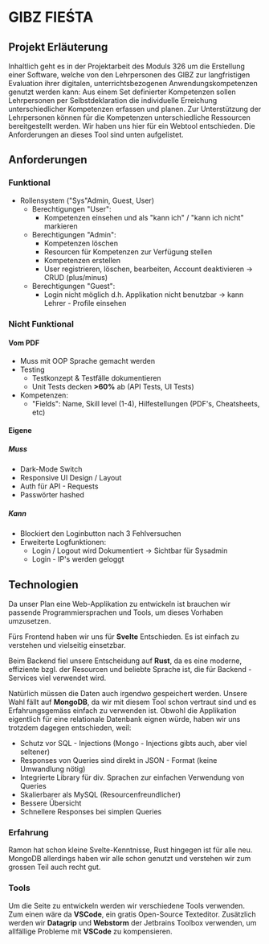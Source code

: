 # GIBZ FIEŚTA

## Projekt Erläuterung

Inhaltlich geht es in der Projektarbeit des Moduls 326 um die Erstellung einer Software, welche von den Lehrpersonen des GIBZ zur langfristigen Evaluation ihrer digitalen, unterrichtsbezogenen Anwendungskompetenzen genutzt werden kann: Aus einem Set definierter Kompetenzen sollen Lehrpersonen per Selbstdeklaration die individuelle Erreichung unterschiedlicher Kompetenzen erfassen und planen. Zur Unterstützung der Lehrpersonen können für die Kompetenzen unterschiedliche Ressourcen bereitgestellt werden. Wir haben uns hier für ein Webtool entschieden.
Die Anforderungen an dieses Tool sind unten aufgelistet.

## Anforderungen

### Funktional

- Rollensystem ("Sys"Admin, Guest, User)
	- Berechtigungen "User":
        - Kompetenzen einsehen und als "kann ich" / "kann ich nicht" markieren
	- Berechtigungen "Admin":
		- Kompetenzen löschen
		- Resourcen für Kompetenzen zur Verfügung stellen
        - Kompetenzen erstellen
		- User registrieren, löschen, bearbeiten, Account deaktivieren -> CRUD (plus/minus)
	- Berechtigungen "Guest":
		- Login nicht möglich d.h. Applikation nicht benutzbar -> kann Lehrer - Profile einsehen
### Nicht Funktional

#### Vom PDF

- Muss mit OOP Sprache gemacht werden
- Testing
	- Testkonzept & Testfälle dokumentieren
	- Unit Tests decken **>60%** ab (API Tests, UI Tests)
- Kompetenzen:
	- "Fields": Name, Skill level (1-4), Hilfestellungen (PDF's, Cheatsheets, etc)

#### Eigene
##### Muss
- Dark-Mode Switch
- Responsive UI Design / Layout
- Auth für API - Requests
- Passwörter hashed

##### Kann
- Blockiert den Loginbutton nach 3 Fehlversuchen
- Erweiterte Logfunktionen:
	- Login / Logout wird Dokumentiert -> Sichtbar für Sysadmin
	- Login - IP's werden geloggt



## Technologien

Da unser Plan eine Web-Applikation zu entwickeln ist brauchen wir passende Programmiersprachen und Tools, um dieses Vorhaben umzusetzen.

Fürs Frontend haben wir uns für **Svelte** Entschieden. Es ist einfach zu verstehen und vielseitig einsetzbar.

Beim Backend fiel unsere Entscheidung auf **Rust**, da es eine moderne, effiziente bzgl. der Resourcen und beliebte Sprache ist, die für Backend - Services viel verwendet wird.

Natürlich müssen die Daten auch irgendwo gespeichert werden. Unsere Wahl fällt auf **MongoDB**, da wir mit diesem Tool schon vertraut sind und es Erfahrungsgemäss einfach zu verwenden ist. Obwohl die Applikation eigentlich für eine relationale Datenbank eignen würde, haben wir uns trotzdem dagegen entschieden, weil:
- Schutz vor SQL - Injections (Mongo - Injections gibts auch, aber viel seltener)
- Responses von Queries sind direkt in JSON - Format (keine Umwandlung nötig)
- Integrierte Library für div. Sprachen zur einfachen Verwendung von Queries
- Skalierbarer als MySQL (Resourcenfreundlicher)
- Bessere Übersicht 
- Schnellere Responses bei simplen Queries

### Erfahrung

Ramon hat schon kleine Svelte-Kenntnisse, Rust hingegen ist für alle neu. MongoDB allerdings haben wir alle schon genutzt und verstehen wir zum grossen Teil auch recht gut.

### Tools

Um die Seite zu entwickeln werden wir verschiedene Tools verwenden. Zum einen wäre da **VSCode**, ein gratis Open-Source Texteditor.
Zusätzlich werden wir **Datagrip** und **Webstorm** der Jetbrains Toolbox verwenden, um allfällige Probleme mit **VSCode** zu kompensieren.
